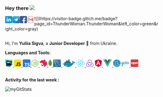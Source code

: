 ### Hey there <img src="https://media.giphy.com/media/hvRJCLFzcasrR4ia7z/giphy.gif" height="25">

<a href="https://www.linkedin.com/in/yuliia-sigva-5aa9b417a/">
  <img align="left" alt="Linkdin" width="24px" src="https://github.com/ThunderWoman/icons/blob/main/linkedin.png" />
</a>
<a href="https://t.me/yuliia_sigva">
  <img align="left" alt="Telegram" width="24px" src="https://github.com/ThunderWoman/icons/blob/main/telegram.png" />
</a>
<a href="https://www.facebook.com/jipinews/">
  <img align="left" alt="Facebook" width="24px" src="https://github.com/ThunderWoman/icons/blob/main/facebook.png" />
</a>
<a href="mailto:yuliiasigva@gmail.com">
  <img align="left" alt="Mail" width="24px" src="https://github.com/ThunderWoman/icons/blob/main/gmail.png" />
</a>
![](https://visitor-badge.glitch.me/badge?page_id=ThunderWoman.ThunderWoman&left_color=green&right_color=gray)
<br />
<br />

Hi, I'm <b>Yuliia Sigva</b>, a <b>Junior Developer</b> 🚀 from Ukraine.
<br />

**Languages and Tools:**  

<a href="https://github.com/ThunderWoman/icons/blob/main/skils/WebStorm.png">
  <img height="25" title="WebStorm" src="https://github.com/ThunderWoman/icons/blob/main/skils/WebStorm.png">
</a>
<!-- <a href="https://github.com/ThunderWoman/icons/blob/main/skils/VisualStudioCode.png">
  <img height="25" title="VSC" src="https://github.com/ThunderWoman/icons/blob/main/skils/VisualStudioCode.png">
</a> -->
<a href="https://github.com/ThunderWoman/icons/blob/main/skils/JavaScript.png">
  <img height="25" title="JavaScript" src="https://github.com/ThunderWoman/icons/blob/main/skils/JavaScript.png">
</a>
<a href="https://github.com/ThunderWoman/icons/blob/main/skils/TypeScript.png">
  <img height="25" title="TypeScript" src="https://github.com/ThunderWoman/icons/blob/main/skils/TypeScript.png">
</a>
<a href="https://github.com/ThunderWoman/icons/blob/main/skils/NodeJS.png">
  <img height="25" title="NodeJs" src="https://github.com/ThunderWoman/icons/blob/main/skils/NodeJS.png">
</a>
<a href="https://github.com/ThunderWoman/icons/blob/main/skils/NodeJS.png">
  <img height="25" title="NestJs" src="https://github.com/ThunderWoman/icons/blob/main/skils/nestjs.png">
</a>
<a href="https://github.com/ThunderWoman/icons/blob/main/skils/MongoDB.png">
  <img height="25" title="MongoDB" src="https://github.com/ThunderWoman/icons/blob/main/skils/MongoDB.png">
</a>
<a href="https://github.com/ThunderWoman/icons/blob/main/skils/MySQL.png">
  <img height="25" title="MySQL" src="https://github.com/ThunderWoman/icons/blob/main/skils/MySQL.png">
</a>
<a href="https://github.com/ThunderWoman/icons/blob/main/skils/docker.png">
  <img height="25" title="Docker" src="https://github.com/ThunderWoman/icons/blob/main/skils/docker.png">
</a>
<a href="https://github.com/ThunderWoman/icons/blob/main/skils/React.png">
  <img height="25" title="React" src="https://github.com/ThunderWoman/icons/blob/main/skils/React.png">
</a>
<a href="https://github.com/ThunderWoman/icons/blob/main/skils/Redux.png">
  <img height="25" title="Redux" src="https://github.com/ThunderWoman/icons/blob/main/skils/Redux.png">
</a>
<a href="https://github.com/ThunderWoman/icons/blob/main/skils/Angular.png">
  <img height="25" title="Angular" src="https://github.com/ThunderWoman/icons/blob/main/skils/Angular.png">
</a>
<a href="https://github.com/ThunderWoman/icons/blob/main/skils/Vue.png">
  <img height="25" title="Vue" src="https://github.com/ThunderWoman/icons/blob/main/skils/Vue.png">
</a>
<a href="https://github.com/ThunderWoman/icons/blob/main/skils/yarn.png">
  <img height="25" title="yarn" src="https://github.com/ThunderWoman/icons/blob/main/skils/yarn.png">
</a>
<a href="https://github.com/ThunderWoman/icons/blob/main/skils/npm.png">
  <img height="25" title="npm" src="https://github.com/ThunderWoman/icons/blob/main/skils/npm.png">
</a>

<br />
<br />

**Activity for the last week :**

<div> 
  <img align="centre" width="310px" src="https://github-readme-stats.vercel.app/api?username=ThunderWoman&show_icons=true" alt="myGitStats" > 
</div>

